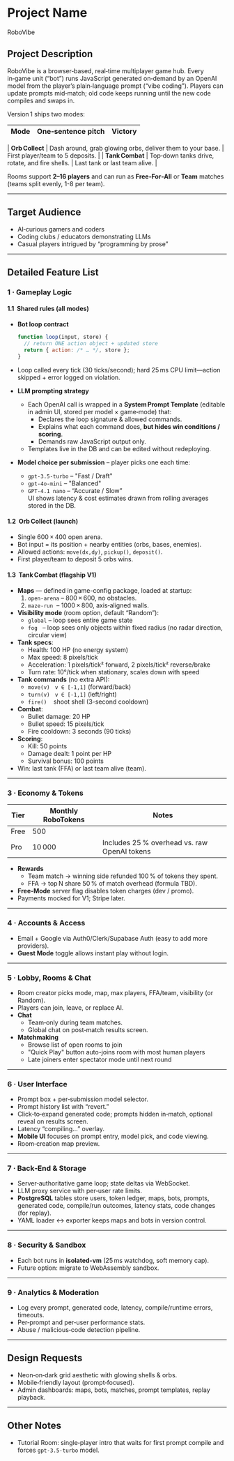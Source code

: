 # Project Name

RoboVibe

## Project Description

RoboVibe is a browser‑based, real‑time multiplayer game hub. Every in‑game unit (“bot”) runs JavaScript generated on‑demand by an OpenAI model from the player’s plain‑language prompt (“vibe coding”). Players can update prompts mid‑match; old code keeps running until the new code compiles and swaps in.

Version 1 ships two modes:

| Mode | One‑sentence pitch | Victory |
| ---- | ------------------ | ------- |

| **Orb Collect** | Dash around, grab glowing orbs, deliver them to your base. | First player/team to 5 deposits. |
| **Tank Combat** | Top‑down tanks drive, rotate, and fire shells.             | Last tank or last team alive.    |

Rooms support **2–16 players** and can run as **Free‑For‑All** or **Team** matches (teams split evenly, 1-8 per team).

---

## Target Audience

- AI‑curious gamers and coders
- Coding clubs / educators demonstrating LLMs
- Casual players intrigued by “programming by prose”

---

## Detailed Feature List

### 1 · Gameplay Logic

#### 1.1  Shared rules (all modes)

- **Bot loop contract**

  ```js
  function loop(input, store) {
    // return ONE action object + updated store
    return { action: /* … */, store };
  }
  ```

- Loop called every tick (30 ticks/second); hard 25 ms CPU limit—action skipped + error logged on violation.

- **LLM prompting strategy**

  - Each OpenAI call is wrapped in a **System Prompt Template** (editable in admin UI, stored per model × game‑mode) that:
    - Declares the loop signature & allowed commands.
    - Explains what each command does, **but hides win conditions / scoring**.
    - Demands raw JavaScript output only.
  - Templates live in the DB and can be edited without redeploying.

- **Model choice per submission** – player picks one each time:

  - `gpt-3.5-turbo` – "Fast / Draft"
  - `gpt-4o-mini` – "Balanced"
  - `GPT‑4.1 nano` – “Accurate / Slow”\
    UI shows latency & cost estimates drawn from rolling averages stored in the DB.

#### 1.2  Orb Collect (launch)

- Single 600 × 400 open arena.
- Bot input = its position + nearby entities (orbs, bases, enemies).
- Allowed actions: `move(dx,dy)`, `pickup()`, `deposit()`.
- First player/team to deposit 5 orbs wins.

#### 1.3  Tank Combat (flagship V1)

- **Maps** — defined in game-config package, loaded at startup:
  1. `open‑arena` – 800 × 600, no obstacles.
  2. `maze‑run`  – 1000 × 800, axis‑aligned walls.
- **Visibility mode** (room option, default “Random”):
  - `global` – loop sees entire game state
  - `fog`   – loop sees only objects within fixed radius (no radar direction, circular view)
- **Tank specs**:
  - Health: 100 HP (no energy system)
  - Max speed: 8 pixels/tick
  - Acceleration: 1 pixels/tick² forward, 2 pixels/tick² reverse/brake
  - Turn rate: 10°/tick when stationary, scales down with speed
- **Tank commands** (no extra API):
  - `move(v)`   `v ∈ [‑1,1]` (forward/back)
  - `turn(v)`   `v ∈ [‑1,1]` (left/right)
  - `fire()`    shoot shell (3-second cooldown)
- **Combat**:
  - Bullet damage: 20 HP
  - Bullet speed: 15 pixels/tick
  - Fire cooldown: 3 seconds (90 ticks)
- **Scoring**:
  - Kill: 50 points
  - Damage dealt: 1 point per HP
  - Survival bonus: 100 points
- Win: last tank (FFA) or last team alive (team).


---

### 3 · Economy & Tokens

| Tier | Monthly RoboTokens | Notes                                        |
| ---- | ------------------ | -------------------------------------------- |
| Free | 500                |                                              |
| Pro  | 10 000             | Includes 25 % overhead vs. raw OpenAI tokens |

- **Rewards**
  - Team match → winning side refunded 100 % of tokens they spent.
  - FFA → top N share 50 % of match overhead (formula TBD).
- **Free‑Mode** server flag disables token charges (dev / promo).
- Payments mocked for V1; Stripe later.

---

### 4 · Accounts & Access

- Email + Google via Auth0/Clerk/Supabase Auth (easy to add more providers).
- **Guest Mode** toggle allows instant play without login.

---

### 5 · Lobby, Rooms & Chat

- Room creator picks mode, map, max players, FFA/team, visibility (or Random).
- Players can join, leave, or replace AI.
- **Chat**
  - Team‑only during team matches.
  - Global chat on post‑match results screen.
- **Matchmaking**
  - Browse list of open rooms to join
  - "Quick Play" button auto-joins room with most human players
  - Late joiners enter spectator mode until next round
---

### 6 · User Interface

- Prompt box + per‑submission model selector.
- Prompt history list with “revert.”
- Click‑to‑expand generated code; prompts hidden in‑match, optional reveal on results screen.
- Latency “compiling…” overlay.
- **Mobile UI** focuses on prompt entry, model pick, and code viewing.
- Room‑creation map preview.

---

### 7 · Back‑End & Storage

- Server‑authoritative game loop; state deltas via WebSocket.
- LLM proxy service with per‑user rate limits.
- **PostgreSQL** tables store users, token ledger, maps, bots, prompts, generated code, compile/run outcomes, latency stats, code changes (for replay).
- YAML loader ↔ exporter keeps maps and bots in version control.

---

### 8 · Security & Sandbox

- Each bot runs in **isolated-vm** (25 ms watchdog, soft memory cap).
- Future option: migrate to WebAssembly sandbox.

---

### 9 · Analytics & Moderation

- Log every prompt, generated code, latency, compile/runtime errors, timeouts.
- Per‑prompt and per‑user performance stats.
- Abuse / malicious‑code detection pipeline.

---

## Design Requests

- Neon‑on‑dark grid aesthetic with glowing shells & orbs.
- Mobile‑friendly layout (prompt‑focused).
- Admin dashboards: maps, bots, matches, prompt templates, replay playback.

---

## Other Notes

- Tutorial Room: single‑player intro that waits for first prompt compile and forces `gpt-3.5-turbo` model.

